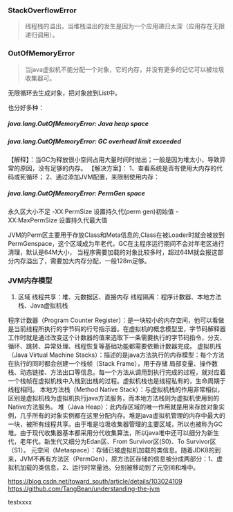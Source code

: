 ### StackOverflowError

> 线程栈的溢出，当堆栈溢出的发生是因为一个应用递归太深（应用存在无限递归调用）。

### OutOfMemoryError

> 当java虚拟机不能分配一个对象，它的内存，并没有更多的记忆可以被垃圾收集器可。

无限循环去生成对象，把对象放到List中。

也分好多种：
##### java.lang.OutOfMemoryError: Java heap space

##### java.lang.OutOfMemoryError: GC overhead limit exceeded
【解释】：当GC为释放很小空间占用大量时间时抛出；一般是因为堆太小，导致异常的原因，没有足够的内存。
【解决方案】：
1、查看系统是否有使用大内存的代码或死循环；
2、通过添加JVM配置，来限制使用内存：

##### java.lang.OutOfMemoryError: PermGen space
永久区大小不足
-XX:PermSize 设置持久代(perm gen)初始值
-XX:MaxPermSize 设置持久代最大值

JVM的Perm区主要用于存放Class和Meta信息的,Class在被Loader时就会被放到PermGenspace，这个区域成为年老代，GC在主程序运行期间不会对年老区进行清理，默认是64M大小，
当程序需要加载的对象比较多时，超过64M就会报这部分内存溢出了，需要加大内存分配，一般128m足够。

### JVM内存模型

1. 区域
线程共享：堆、元数据区、直接内存
线程隔离：程序计数器、本地方法栈、Java虚拟机栈

程序计数器（Program Counter Register）：是一块较小的内存空间，他可以看做是当前线程所执行的字节码的行号指示器。在虚拟机的概念模型里，字节码解释器工作时就是通过改变这个计数器的值来选取下一条需要执行的字节码指令，分支、循环、跳转、异常处理、线程恢复等基础功能都需要依赖计数器完成。
虚拟机栈（Java Virtual Machine Stacks）：描述的是java方法执行的内存模型：每个方法在执行的同时都会创建一个栈帧（Stack Frame），用于存储 局部变量、操作数栈、动态链接、方法出口等信息。每一个方法从调用到执行完成的过程，就对应着一个栈帧在虚拟机栈中入栈到出栈的过程。虚拟机栈也是线程私有的，生命周期于线程相同。
本地方法栈（Method Native Stack）：与虚拟机栈的作用非常相似，区别是虚拟机栈为虚拟机执行java方法服务，而本地方法栈则为虚拟机使用到的Native方法服务。
堆（Java Heap）：此内存区域的唯一作用就是用来存放对象实例，几乎所有的对象实例都在这里分配内存。堆是java虚拟机管理的内存中最大的一块，被所有线程共享。由于堆是垃圾收集器管理的主要区域，所以也被称为GC堆。由于现代收集器基本都采用分代收集算法，所以java堆中还可以细分为新生代，老年代。新生代又细分为Edan区、From Survivor区(S0)、To Survivor区（S1）。
元空间（Metaspace）：存储已被虚拟机加载的类信息。随着JDK8的到来，JVM不再有方法区（PermGen），原方法区存储的信息被分成两部分：1、虚拟机加载的类信息，2、运行时常量池。分别被移动到了元空间和堆中。


https://blog.csdn.net/toward_south/article/details/103024109
https://github.com/TangBean/understanding-the-jvm

testxxxx






















